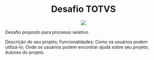 <h1 align="center">Desafio TOTVS</h1>

<p align="center">
<img loading="lazy" src="http://img.shields.io/static/v1?label=STATUS&message=EM%20DESENVOLVIMENTO&color=GREEN&style=for-the-badge"/>
</p>

Desafio proposto para processo seletivo


Descrição do seu projeto;
Funcionalidades;
Como os usuários podem utilizá-lo;
Onde os usuários podem encontrar ajuda sobre seu projeto;
Autores do projeto.